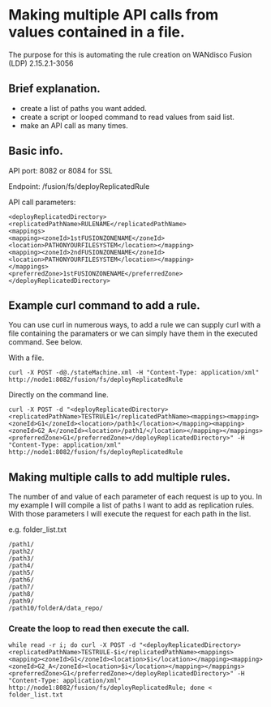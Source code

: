 # Making multiple API calls from values contained in a file. 
The purpose for this is automating the rule creation on WANdisco Fusion (LDP) 2.15.2.1-3056

## Brief explanation.
- create a list of paths you want added. 
- create a script or looped command to read values from said list. 
- make an API call as many times. 

## Basic info.
API port: 8082 or 8084 for SSL

Endpoint: /fusion/fs/deployReplicatedRule

API call parameters:
```
<deployReplicatedDirectory>
<replicatedPathName>RULENAME</replicatedPathName>
<mappings>
<mapping><zoneId>1stFUSIONZONENAME</zoneId><location>PATHONYOURFILESYSTEM</location></mapping>
<mapping><zoneId>2ndFUSIONZONENAME</zoneId><location>PATHONYOURFILESYSTEM</location></mapping>
</mappings>
<preferredZone>1stFUSIONZONENAME</preferredZone>
</deployReplicatedDirectory>
```

## Example curl command to add a rule.
You can use curl in numerous ways, to add a rule we can supply curl with a file containing the paramaters or we can simply have them in the executed command. See below. 

With a file. 
```
curl -X POST -d@./stateMachine.xml -H "Content-Type: application/xml" http://node1:8082/fusion/fs/deployReplicatedRule
```

Directly on the command line.
```
curl -X POST -d "<deployReplicatedDirectory><replicatedPathName>TESTRULE1</replicatedPathName><mappings><mapping><zoneId>G1</zoneId><location>/path1</location></mapping><mapping><zoneId>G2_A</zoneId><location>/path1/</location></mapping></mappings><preferredZone>G1</preferredZone></deployReplicatedDirectory>" -H "Content-Type: application/xml" http://node1:8082/fusion/fs/deployReplicatedRule
```

## Making multiple calls to add multiple rules. 
The number of and value of each parameter of each request is up to you.
In my example I will compile a list of paths I want to add as replication rules. 
With those parameters I will execute the request for each path in the list. 

e.g. folder_list.txt
```
/path1/
/path2/
/path3/
/path4/
/path5/
/path6/
/path7/
/path8/
/path9/
/path10/folderA/data_repo/
```

### Create the loop to read then execute the call.  
```
while read -r i; do curl -X POST -d "<deployReplicatedDirectory><replicatedPathName>TESTRULE-$i</replicatedPathName><mappings><mapping><zoneId>G1</zoneId><location>$i</location></mapping><mapping><zoneId>G2_A</zoneId><location>$i</location></mapping></mappings><preferredZone>G1</preferredZone></deployReplicatedDirectory>" -H "Content-Type: application/xml" http://node1:8082/fusion/fs/deployReplicatedRule; done < folder_list.txt
```
